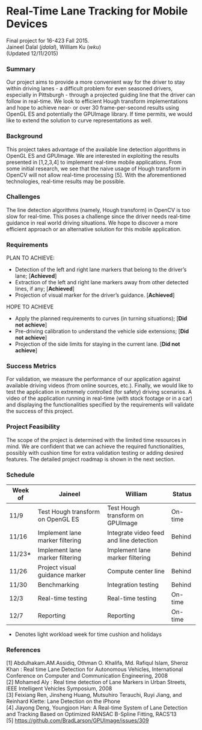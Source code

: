 # Real-Time Lane Tracking for Mobile Devices
Final project for 16-423 Fall 2015. <br>
Jaineel Dalal (*jdalal*), William Ku (*wku*) <br>
<it>(Updated 12/11/2015)</it>

### Summary
Our project aims to provide a more convenient way for the driver to stay within driving lanes - a difficult problem for even seasoned drivers, especially in Pittsburgh - through a projected guiding line that the driver can follow in real-time. We look to efficient Hough transform implementations and hope to achieve near- or over 30 frame-per-second results using OpenGL ES and potentially the GPUImage library. If time permits, we would like to extend the solution to curve representations as well.

### Background
This project takes advantage of the available line detection algorithms in OpenGL ES and GPUImage. We are interested in exploiting the results presented in [1,2,3,4] to implement real-time mobile applications. From some initial research, we see that the naive usage of Hough transform in OpenCV will not allow real-time processing [5]. With the aforementioned technologies, real-time results may be possible.

### Challenges
The line detection algorithms (namely, Hough transform) in OpenCV is too slow for real-time. This poses a challenge since the driver needs real-time guidance in real world driving situations. We hope to discover a more efficient approach or an alternative solution for this mobile application.

### Requirements
PLAN TO ACHIEVE:
- Detection of the left and right lane markers that belong to the driver’s lane; [<strong>Achieved</strong>]
- Extraction of the left and right lane markers away from other detected lines, if any;  [<strong>Achieved</strong>]
- Projection of visual marker for the driver’s guidance.  [<strong>Achieved</strong>]

HOPE TO ACHIEVE
- Apply the planned requirements to curves (in turning situations); [<strong>Did not achieve</strong>]
- Pre-driving calibration to understand the vehicle side extensions; [<strong>Did not achieve</strong>]
- Projection of the side limits for staying in the current lane. [<strong>Did not achieve</strong>]

### Success Metrics
For validation, we measure the performance of our application against available driving videos (from online sources, etc.). Finally, we would like to test the application in extremely controlled (for safety) driving scenarios. A video of the application running in real-time (with stock footage or in a car) and displaying the functionalities specified by the requirements will validate the success of this project.

### Project Feasibility
The scope of the project is determined with the limited time resources in mind. We are confident that we can achieve the required functionalities, possibly with cushion time for extra validation testing or adding desired features. The detailed project roadmap is shown in the next section.

### Schedule
| Week of | Jaineel | William | Status |
|---------|---------|---------|---------|
| 11/9 | Test Hough transform on OpenGL ES | Test Hough transform on GPUImage | On-time
| 11/16 | Implement lane marker filtering | Integrate video feed and line detection | Behind
| 11/23* | Implement lane marker filtering | Implement lane marker filtering | Behind
| 11/26 | Project visual guidance marker | Compute center line | Behind
| 11/30 | Benchmarking | Integration testing | Behind
| 12/3 | Real-time testing | Real-time testing | On-time
| 12/7 | Reporting | Reporting | On-time
* Denotes light workload week for time cushion and holidays

### References
[1] Abdulhakam.AM.Assidiq, Othman O. Khalifa, Md. Rafiqul Islam, Sheroz Khan : Real time Lane Detection for Autonomous Vehicles, International Conference on Computer and Communication Engineering, 2008 <br>
[2] Mohamed Aly : Real time detection of Lane Markers in Urban Streets, IEEE Intelligent Vehicles Symposium, 2008 <br>
[3] Feixiang Ren, Jinsheng Huang, Mutsuhiro Terauchi, Ruyi Jiang, and Reinhard Klette: Lane Detection on the iPhone <br>
[4] Jiayong Deng, Youngjoon Han: A Real-time System of Lane Detection and Tracking Based on Optimized RANSAC B-Spline Fitting, RACS’13 <br>
[5] https://github.com/BradLarson/GPUImage/issues/309

